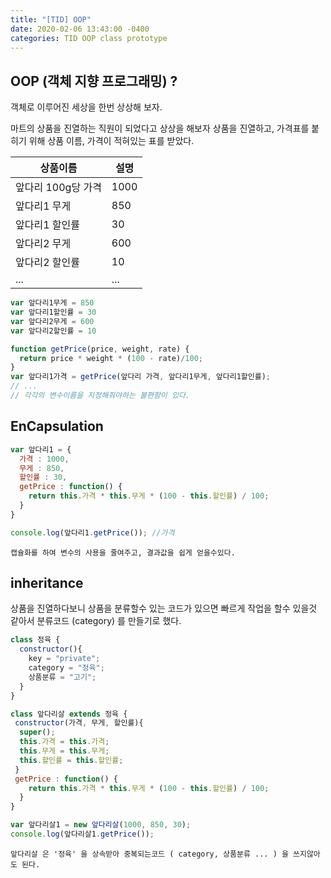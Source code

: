 ```yaml
---
title: "[TID] OOP"
date: 2020-02-06 13:43:00 -0400
categories: TID OOP class prototype 
---
```

## OOP (객체 지향 프로그래밍) ?

객체로 이루어진 세상을 한번 상상해 보자.

마트의 상품을 진열하는 직원이 되었다고 상상을 해보자 상품을 진열하고, 가격표를 붙히기 위해 상품 이름, 가격이 적혀있는 표를 받았다.


상품이름 | 설명
--- | --- |
|앞다리 100g당 가격 | 1000  |
|앞다리1 무게 | 850 |
|앞다리1 할인률  |  30 |
|앞다리2 무게 | 600 |
|앞다리2 할인률 | 10  |
| ... | ... |

```js
var 앞다리1무게 = 850
var 앞다리1할인률 = 30
var 앞다리2무게 = 600
var 앞다리2할인률 = 10

function getPrice(price, weight, rate) {
  return price * weight * (100 - rate)/100;
}
var 앞다리1가격 = getPrice(앞다리 가격, 앞다리1무게, 앞다리1할인률);
// ...
// 각각의 변수이름을 지정해줘야하는 불편함이 있다.
```
## EnCapsulation
```js
var 앞다리1 = {
  가격 : 1000,
  무게 : 850,
  할인률 : 30,
  getPrice : function() {
    return this.가격 * this.무게 * (100 - this.할인률) / 100;
  }
}

console.log(앞다리1.getPrice()); //가격
```

```
캡슐화를 하여 변수의 사용을 줄여주고, 결과값을 쉽게 얻을수있다.
```

## inheritance

상품을 진열하다보니 상품을 분류할수 있는 코드가 있으면 빠르게 작업을 할수 있을것 같아서 분류코드 (category) 를 만들기로 했다.
```js
class 정육 {
  constructor(){
    key = "private";
    category = "정육";
    상품분류 = "고기";
  }
}

class 앞다리살 extends 정육 {
 constructor(가격, 무게, 할인률){
  super();
  this.가격 = this.가격;
  this.무게 = this.무게;
  this.할인률 = this.할인률;
 }
 getPrice : function() {
    return this.가격 * this.무게 * (100 - this.할인률) / 100;
  }
}

var 앞다리살1 = new 앞다리살(1000, 850, 30);
console.log(앞다리살1.getPrice());
```

```
앞다리살 은 '정육' 을 상속받아 중복되는코드 ( category, 상품분류 ... ) 을 쓰지않아도 된다.
```
